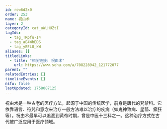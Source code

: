 ```yaml
---
id: rcw6d2x0
order: 253
name: 祝由术
layer: 2
categoryId: cat_uWLHUZtI
tagIds:
  - tag_TRpfu-I4
  - tag_aE4WbEDS
  - tag_yEEL0_kW
aliases: []
titledLinks:
  - title: "相关链接: 祝由术"
    url: https://www.sohu.com/a/708228942_121772077
parent: ""
relatedEntries: []
timelineEvents: []
nsfw: false
lastUpdated: 1758087125
---
```


祝由术是一种古老的医疗方法，起源于中国的传统医学，前身是唐代的咒禁科。它依靠语言、符咒和意念来治疗一般方法难以治疗的疾病（如鬼神致病、星翳、癫狂等）。祝由术最早可以追溯到黄帝时期，曾是中医十三科之一。这种治疗方式在古代被广泛应用于医疗领域。